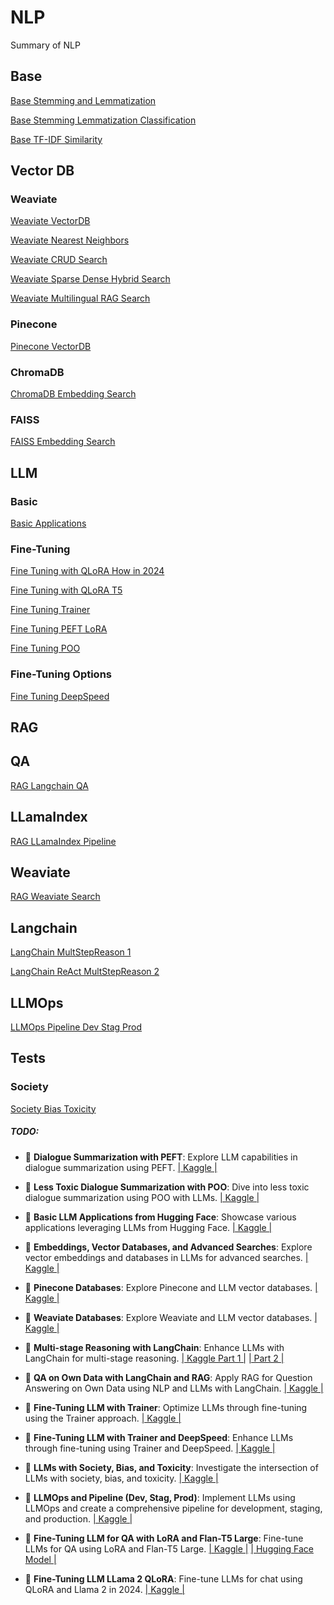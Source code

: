 # NLP
Summary of NLP

## Base
[Base Stemming and Lemmatization](https://github.com/YanSte/NLP-Stemming-and-Lemmatization)

[Base Stemming Lemmatization Classification](https://github.com/YanSte/NLP-Stemming-Lemmatization-Classification)

[Base TF-IDF Similarity](https://github.com/YanSte/NLP-TF-IDF-Similarity)

## Vector DB

### Weaviate 

[Weaviate VectorDB](https://github.com/YanSte/NLP-LLM-VectorDB-Weaviate)

[Weaviate Nearest Neighbors](https://github.com/YanSte/NLP-HNSW-Weaviate-Nearest-Neighbors)

[Weaviate CRUD Search](https://github.com/YanSte/NLP-Weaviate-Vector-CRUD-Search)

[Weaviate Sparse Dense Hybrid Search](https://github.com/YanSte/NLP-Weaviate-Sparse-Dense-Hybrid-Search)

[Weaviate Multilingual RAG Search](https://github.com/YanSte/NLP-Weaviate-Multilingual-RAG-Search)

### Pinecone

[Pinecone VectorDB](https://github.com/YanSte/NLP-LLM-VectorDB-Pinecone)

### ChromaDB

[ChromaDB Embedding Search](https://github.com/YanSte/NLP-LLM-Vector-Embeddings-DB-Search)

### FAISS

[FAISS Embedding Search](https://github.com/YanSte/NLP-LLM-Vector-Embeddings-DB-Search)

## LLM

### Basic

[Basic Applications](https://github.com/YanSte/NLP-LLM-Basic-Applications)

### Fine-Tuning

[Fine Tuning with QLoRA How in 2024](https://github.com/YanSte/NLP-LLM-Fine-tuning-Llame-2-QLoRA-2024)

[Fine Tuning with QLoRA T5](https://github.com/YanSte/NLP-LLM-Fine-tuning-QA-LoRA-T5)

[Fine Tuning Trainer](https://github.com/YanSte/NLP-LLM-Fine-Tuning-Trainer)

[Fine Tuning PEFT LoRA](https://github.com/YanSte/NLP-PEFT-LoRA-DialogSum-Dialogue-Summarize)

[Fine Tuning POO](https://github.com/YanSte/NLP-PPO-DialogSum-Less-Toxic-Summarize)

### Fine-Tuning Options

[Fine Tuning DeepSpeed](https://github.com/YanSte/NLP-LLM-Fine-tuning-DeepSpeed)

## RAG

## QA

[RAG Langchain QA](https://www.kaggle.com/code/yannicksteph/nlp-llm-langchain-rag-qa-data)


## LLamaIndex
[RAG LLamaIndex Pipeline](https://github.com/YanSte/NLP-LLamaIndex-Advanced-RAG-Pipeline)

## Weaviate

[RAG Weaviate Search](https://github.com/YanSte/NLP-Weaviate-Multilingual-RAG-Search)

## Langchain

[LangChain MultStepReason 1](https://github.com/YanSte/NLP-LLM-LangChain-Multi-Step-Reasoning-Part-1)

[LangChain ReAct MultStepReason 2](https://github.com/YanSte/NLP-LLM-LangChain-ReAct-MultStepReason-2)
 
## LLMOps

[LLMOps Pipeline Dev Stag Prod](https://github.com/YanSte/NLP-LLM-LLMOps-Pipeline-Dev-Stag-Prod)

## Tests

### Society
[Society Bias Toxicity](https://github.com/YanSte/NLP-LLM-Society-Bias-Toxicity)




##### TODO:

* 💬 **Dialogue Summarization with PEFT**: Explore LLM capabilities in dialogue summarization using PEFT. [| Kaggle |](https://www.kaggle.com/code/yannicksteph/lnp-perf-dialogsum-dialogue-summarize/)

* 💬 **Less Toxic Dialogue Summarization with POO**: Dive into less toxic dialogue summarization using POO with LLMs. [| Kaggle |](https://www.kaggle.com/code/yannicksteph/nlp-ppo-dialogsum-less-toxic-summarize/)

* 💬 **Basic LLM Applications from Hugging Face**: Showcase various applications leveraging LLMs from Hugging Face. [| Kaggle |](https://www.kaggle.com/yannicksteph/nlp-llm-basic-applications)

* 💬 **Embeddings, Vector Databases, and Advanced Searches**: Explore vector embeddings and databases in LLMs for advanced searches. [| Kaggle |](https://www.kaggle.com/code/yannicksteph/nlp-llm-vector-embeddings-db-search/)

* 💬 **Pinecone Databases**: Explore Pinecone and LLM vector databases. [| Kaggle |](https://www.kaggle.com/code/yannicksteph/nlp-llm-vectordb-pinecone)

* 💬 **Weaviate Databases**: Explore Weaviate and LLM vector databases. [| Kaggle |](https://www.kaggle.com/code/yannicksteph/nlp-llm-vectordb-weaviate)

* 💬 **Multi-stage Reasoning with LangChain**: Enhance LLMs with LangChain for multi-stage reasoning. [| Kaggle Part 1 |](https://www.kaggle.com/code/yannicksteph/nlp-llm-langchain-multi-step-reasoning-1) [| Part 2 |](https://www.kaggle.com/code/yannicksteph/nlp-llm-langchain-multi-step-reasoning-2)

* 💬 **QA on Own Data with LangChain and RAG**: Apply RAG for Question Answering on Own Data using NLP and LLMs with LangChain. [| Kaggle |](https://www.kaggle.com/code/yannicksteph/nlp-llm-langchain-rag-qa-data/)

* 💬 **Fine-Tuning LLM with Trainer**: Optimize LLMs through fine-tuning using the Trainer approach. [| Kaggle |](https://www.kaggle.com/code/yannicksteph/nlp-llm-fine-tuning-trainer)

* 💬 **Fine-Tuning LLM with Trainer and DeepSpeed**: Enhance LLMs through fine-tuning using Trainer and DeepSpeed. [| Kaggle |](https://www.kaggle.com/code/yannicksteph/nlp-llm-fine-tuning-trainer-deepspeed/)

* 💬 **LLMs with Society, Bias, and Toxicity**: Investigate the intersection of LLMs with society, bias, and toxicity. [| Kaggle |](https://www.kaggle.com/code/yannicksteph/nlp-llm-society-bias-toxicity/notebook)

* 💬 **LLMOps and Pipeline (Dev, Stag, Prod)**: Implement LLMs using LLMOps and create a comprehensive pipeline for development, staging, and production. [| Kaggle |](https://github.com/YanSte/NLP-LLM-LLMOps-Pipeline-Dev-Stag-Prod/)
* 💬 **Fine-Tuning LLM for QA with LoRA and Flan-T5 Large**: Fine-tune LLMs for QA using LoRA and Flan-T5 Large. [| Kaggle |](https://www.kaggle.com/code/yannicksteph/nlp-llm-fine-tuning-qa-lora-t5) [| Hugging Face Model |](https://huggingface.co/YanSte/t5_large_fine_tuning_question_answering_hc3_chatgpt_prompts)

* 💬 **Fine-Tuning LLM LLama 2 QLoRA**: Fine-tune LLMs for chat using QLoRA and Llama 2 in 2024. [| Kaggle |](https://www.kaggle.com/yannicksteph/nlp-llm-fine-tuning-llama-2-qlora/)

